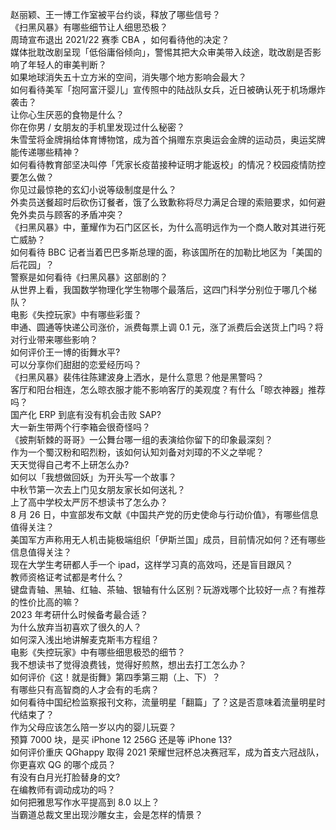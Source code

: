 赵丽颖、王一博工作室被平台约谈，释放了哪些信号？  
《扫黑风暴》有哪些细节让人细思恐极？  
周琦宣布退出 2021/22 赛季 CBA ，如何看待他的决定？  
媒体批耽改剧呈现「低俗庸俗倾向」，警惕其把大众审美带入歧途，耽改剧是否影响了年轻人的审美判断？  
如果地球消失五十立方米的空间，消失哪个地方影响会最大？  
如何看待美军「抱阿富汗婴儿」宣传照中的陆战队女兵，近日被确认死于机场爆炸袭击？  
让你心生厌恶的食物是什么？  
你在你男 / 女朋友的手机里发现过什么秘密？  
朱雪莹将金牌捐给体育博物馆，成为首个捐赠东京奥运会金牌的运动员，奥运奖牌能传递哪些精神？  
如何看待教育部坚决叫停「凭家长疫苗接种证明才能返校」的情况？校园疫情防控要怎么做？  
你见过最惊艳的玄幻小说等级制度是什么？  
外卖员送餐超时后砍伤订餐者，饿了么致歉称将尽力满足合理的索赔要求，如何避免外卖员与顾客的矛盾冲突？  
《扫黑风暴》中，董耀作为石门区区长，为什么高明远作为一个商人敢对其进行死亡威胁？  
如何看待 BBC 记者当着巴巴多斯总理的面，称该国所在的加勒比地区为「美国的后花园」？  
警察是如何看待《扫黑风暴》这部剧的？  
从世界上看，我国数学物理化学生物哪个最落后，这四门科学分别位于哪几个梯队？  
电影《失控玩家》中有哪些彩蛋？  
申通、圆通等快递公司涨价，派费每票上调 0.1 元，涨了派费后会送货上门吗？将对行业带来哪些影响？  
如何评价王一博的街舞水平?  
可以分享你们甜甜的恋爱经历吗？  
《扫黑风暴》裴伟往陈建波身上洒水，是什么意思？他是黑警吗？  
客厅和阳台相连，怎么晾衣服才能不影响客厅的美观度？有什么「晾衣神器」推荐吗？  
国产化 ERP 到底有没有机会击败 SAP?  
大一新生带两个行李箱会很奇怪吗？  
《披荆斩棘的哥哥》一公舞台哪一组的表演给你留下的印象最深刻？  
作为一个蜀汉粉和昭烈粉，该如何认知刘备对刘璋的不义之举呢？  
天天觉得自己考不上研怎么办?  
如何以「我想做回妖」为开头写一个故事？  
中秋节第一次去上门见女朋友家长如何送礼？  
上了高中学校太严厉不想读书了怎么办？  
8 月 26 日，中宣部发布文献《中国共产党的历史使命与行动价值》，有哪些信息值得关注？  
美国军方声称用无人机击毙极端组织「伊斯兰国」成员，目前情况如何？还有哪些信息值得关注？  
现在大学生考研都人手一个 ipad，这样学习真的高效吗，还是盲目跟风？  
教师资格证考试都是考什么？  
键盘青轴、黑轴、红轴、茶轴、银轴有什么区别？玩游戏哪个比较好一点？有推荐的性价比高的嘛？  
2023 年考研什么时候备考最合适？  
为什么放弃当初喜欢了很久的人？  
如何深入浅出地讲解麦克斯韦方程组？  
电影《失控玩家》中有哪些细思极恐的细节？  
我不想读书了觉得浪费钱，觉得好煎熬，想出去打工怎么办？  
如何评价《这！就是街舞》第四季第三期（上、下）？  
有哪些只有高智商的人才会有的毛病？  
如何看待中国纪检监察报刊文称，流量明星「翻篇」了？这是否意味着流量明星时代结束了？  
作为父母应该怎么陪一岁以内的婴儿玩耍？  
预算 7000 块，是买 iPhone 12  256G 还是等 iPhone 13?  
如何评价重庆 QGhappy 取得 2021 荣耀世冠杯总决赛冠军，成为首支六冠战队，你更喜欢 QG 的哪个成员？  
有没有白月光打脸替身的文?  
在编教师有调动成功的吗？  
如何把雅思写作水平提高到 8.0 以上？  
当霸道总裁文里出现沙雕女主，会是怎样的情景？  
